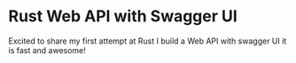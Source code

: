 # Rust Web API with Swagger UI

Excited to share my first attempt at Rust I build a Web API with swagger UI it is fast and awesome!
